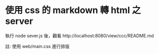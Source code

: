 # 使用 css 的 markdown 轉 html 之 server

執行 node sever.js 後，觀看 http://localhost:8080/view/ccc/README.md

註: 使用 web/main.css 進行排版
 